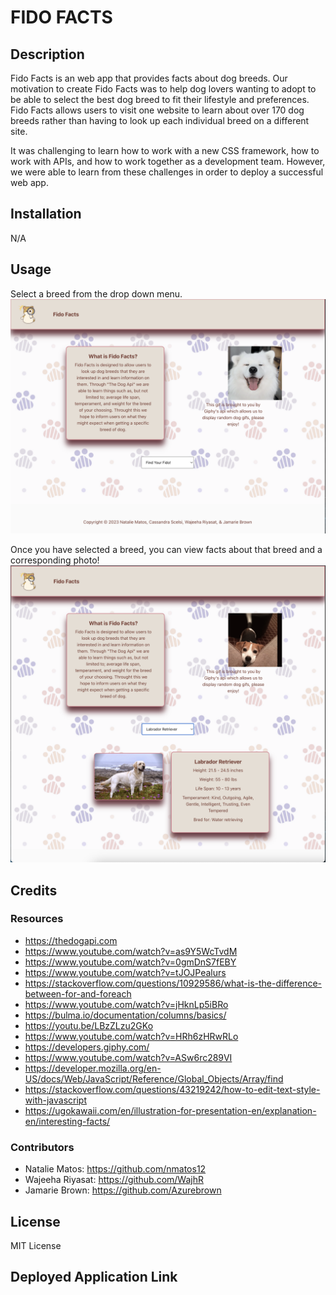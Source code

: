 # FIDO FACTS
 
## Description
Fido Facts is an web app that provides facts about dog breeds.  Our motivation to create Fido Facts was to help dog lovers wanting to adopt to be able to select the best dog breed to fit their lifestyle and preferences.  Fido Facts allows users to visit one website to learn about over 170 dog breeds rather than having to look up each individual breed on a different site.

It was challenging to learn how to work with a new CSS framework, how to work with APIs, and how to work together as a development team.  However, we were able to learn from these challenges in order to deploy a successful web app.
  
## Installation
N/A

## Usage
Select a breed from the drop down menu.
![screenshot of page upon load with an introduction to the page and a random dog gif](./assets/images/screenshot1.png)

Once you have selected a breed, you can view facts about that breed and a corresponding photo!
![screenshot with facts and a photo about a labrador retriever](./assets/images/screenshot2.png)

## Credits

### Resources
- https://thedogapi.com
- https://www.youtube.com/watch?v=as9Y5WcTvdM
- https://www.youtube.com/watch?v=0gmDnS7fEBY
- https://www.youtube.com/watch?v=tJOJPealurs
- https://stackoverflow.com/questions/10929586/what-is-the-difference-between-for-and-foreach
- https://www.youtube.com/watch?v=jHknLp5iBRo
- https://bulma.io/documentation/columns/basics/
- https://youtu.be/LBzZLzu2GKo
- https://www.youtube.com/watch?v=HRh6zHRwRLo
- https://developers.giphy.com/
- https://www.youtube.com/watch?v=ASw6rc289VI
- https://developer.mozilla.org/en-US/docs/Web/JavaScript/Reference/Global_Objects/Array/find 
- https://stackoverflow.com/questions/43219242/how-to-edit-text-style-with-javascript 
- https://ugokawaii.com/en/illustration-for-presentation-en/explanation-en/interesting-facts/

### Contributors
- Natalie Matos: https://github.com/nmatos12
- Wajeeha Riyasat: https://github.com/WajhR
- Jamarie Brown: https://github.com/Azurebrown


## License
MIT License

## Deployed Application Link